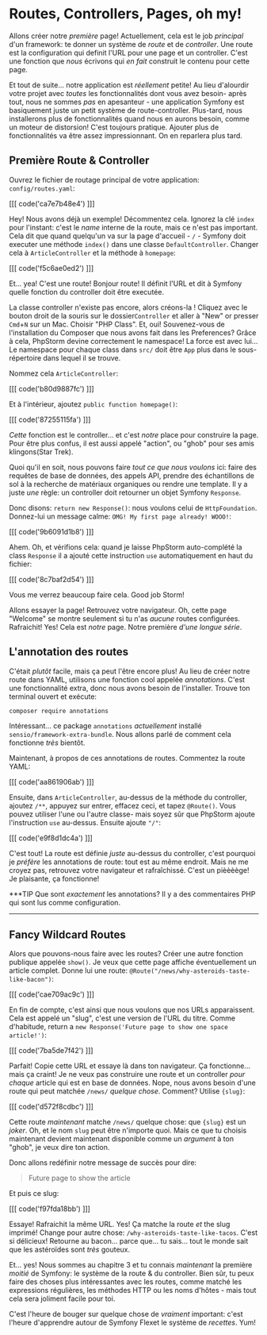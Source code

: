 # Routes, Controllers, Pages, oh my!

Allons créer notre *première* page! Actuellement, cela est le job *principal* d'un framework:
te donner un système de *route* et de *controller*. Une route est la configuration qui definit
l'URL pour une page et un controller. C'est une fonction que *nous* écrivons qui *en fait*
construit le contenu pour cette page.

Et tout de suite... notre application est *réellement* petite! Au lieu d'alourdir votre projet
avec *toutes* les fonctionnalités dont vous avez besoin- après tout, nous ne sommes *pas* en
apesanteur - une application Symfony est basiquement juste un petit système de route-controller.
Plus-tard, nous installerons plus de fonctionnalités quand nous en aurons besoin, comme un moteur de distorsion! C'est toujours pratique.
Ajouter plus de fonctionnalités va être assez impressionnant. On en reparlera plus tard.

## Première Route & Controller

Ouvrez le fichier de routage principal de votre application: `config/routes.yaml`:

[[[ code('ca7e7b48e4') ]]]

Hey! Nous avons déjà un exemple! Décommentez cela. Ignorez la clé `index`  pour l'instant:
c'est le *name* interne de la route, mais ce n'est pas important.
Cela dit que quand quelqu'un va sur la page d'accueil - `/` - Symfony doit executer
une méthode `index()` dans une classe `DefaultController`. Changer cela à `ArticleController`
et la méthode à `homepage`:

[[[ code('f5c6ae0ed2') ]]]

Et... yea! C'est une route! Bonjour route! Il définit l'URL et dit à Symfony quelle
fonction du controller doit être executée.

La classe controller n'existe pas encore, alors créons-la ! Cliquez avec le bouton droit de la souris sur 
le dossier`Controller` et aller à "New" or presser `Cmd`+`N` sur un Mac. Choisir "PHP Class".
Et, oui! Souvenez-vous de l'installation du Composer que nous avons fait dans les Preferences? Grâce à cela, PhpStorm
devine correctement le namespace! La force est avec lui... Le namespace
pour chaque class dans `src/` doit être `App` plus dans le sous-répertoire dans lequel il se trouve.

Nommez cela `ArticleController`:

[[[ code('b80d9887fc') ]]]

Et à l'intérieur, ajoutez `public function homepage()`:

[[[ code('87255115fa') ]]]

*Cette* fonction est le controller... et c'est *notre* place pour construire la page. Pour être
plus confus, il est aussi appelé "action", ou "ghob" pour ses amis klingons(Star Trek).

Quoi qu'il en soit, nous pouvons faire  *tout ce que nous voulons* ici: faire des requêtes de base de données, des appels API, prendre des échantillons de sol à la recherche de matériaux organiques ou rendre une  template. Il y a juste *une*
règle: un controller doit retourner un objet Symfony `Response`.

Donc disons: `return new Response()`: nous voulons celui de `HttpFoundation`. Donnez-lui
un message calme: `OMG! My first page already! WOOO!`:

[[[ code('9b6091d1b8') ]]]

Ahem. Oh, et vérifions cela: quand je laisse PhpStorm auto-complété la class `Response`
il a ajouté cette instruction `use` automatiquement en haut du fichier:

[[[ code('8c7baf2d54') ]]]

Vous me verrez beaucoup faire cela. Good job Storm!

Allons essayer la page! Retrouvez votre navigateur. Oh, cette page "Welcome"  se montre seulement si tu
n'as *aucune* routes configurées. Rafraichit! Yes! Cela est *notre* page. Notre première
*d'une longue série*.

## L'annotation des routes
C'était *plutôt* facile, mais ça peut l'être encore plus! Au lieu de créer notre route dans
YAML, utilisons une fonction cool appelée *annotations*. C'est une fonctionnalité extra, donc
nous avons besoin de l'installer. Trouve ton terminal ouvert et exécute:

```terminal
composer require annotations
```

Intéressant... ce package `annotations` *actuellement* installé `sensio/framework-extra-bundle`.
Nous allons parlé de comment cela fonctionne *très* bientôt.

Maintenant, à propos de ces annotations de routes. Commentez la route YAML:

[[[ code('aa861906ab') ]]]

Ensuite, dans `ArticleController`, au-dessus de la méthode du controller, ajoutez `/**`, appuyez sur entrer,
effacez ceci, et tapez `@Route()`. Vous pouvez utiliser l'une ou l'autre classe- mais soyez sûr que PhpStorm
ajoute l'instruction `use`  au-dessus. Ensuite ajoute `"/"`:

[[[ code('e9f8d1dc4a') ]]]

C'est tout! La route est définie *juste* au-dessus du controller, c'est pourquoi je *préfère*
les annotations de route: tout est au même endroit. Mais ne me croyez pas, retrouvez votre navigateur
et rafraîchissé. C'est un pièèèège! Je plaisante, ça fonctionne!

***TIP
Que sont *exactement* les annotations? Il y a des commentaires PHP qui sont lus comme configuration.
***

## Fancy Wildcard Routes

Alors que pouvons-nous faire avec les routes? Créer une autre fonction publique appelée `show()`.
Je veux que cette page affiche éventuellement un article complet. Donne lui une route:
`@Route("/news/why-asteroids-taste-like-bacon")`:

[[[ code('cae709ac9c') ]]]

En fin de compte, c'est ainsi que nous voulons que nos URLs apparaissent. Cela est appelé un "slug", c'est une version de l'URL du titre. Comme d'habitude, return a
`new Response('Future page to show one space article!')`:

[[[ code('7ba5de7f42') ]]]

Parfait! Copie cette URL et essaye là dans ton navigateur. Ça fonctionne... mais ça craint!
Je ne veux pas construire une route et un controller *pour chaque* article qui est en base de données. Nope, nous avons besoin d'une route qui peut matchée  `/news/` *quelque chose*. Comment?
Utilise `{slug}`:

[[[ code('d572f8cdbc') ]]]

Cette route *maintenant* matche `/news/` quelque chose: que `{slug}` est un *joker*. Oh, et le nom `slug` peut être n'importe quoi. Mais ce que tu choisis maintenant devient maintenant disponible comme un *argument* à ton "ghob", je veux dire ton action.

Donc allons redéfinir notre message de succès pour dire:

> Future page to show the article

Et puis ce slug:

[[[ code('f97fda18bb') ]]]

Essaye! Rafraichit la même URL. Yes! Ça matche la route *et* the slug imprimé!
Change pour autre chose: `/why-asteroids-taste-like-tacos`. C'est si délicieux!
Retourne au bacon... parce que... tu sais... tout le monde sait que les astéroïdes sont 
*très* gouteux.

Et... yes! Nous sommes au chapitre 3 et tu connais *maintenant* la première *moitié* de Symfony:
le système de la route & du controller. Bien sûr, tu peux faire des choses plus intéressantes avec les routes, comme matché les expressions régulières, les méthodes HTTP ou  les noms d'hôtes - mais tout cela sera joliment facile pour toi.

C'est l'heure de bouger sur quelque chose de *vraiment* important: c'est l'heure d'apprendre autour de Symfony
Flexet le système de *recettes*. Yum!
